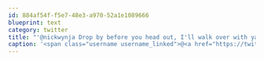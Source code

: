 ```yaml
---
id: 884af54f-f5e7-48e3-a970-52a1e1089666
blueprint: text
category: twitter
title: "'@nickwynja Drop by before you head out, I'll walk over with ya."
caption: '<span class="username username_linked">@<a href="https://twitter.com/nickwynja" title="Nick Wynja">nickwynja</a></span> Drop by before you head out, I''ll walk over with ya.'
---
```

